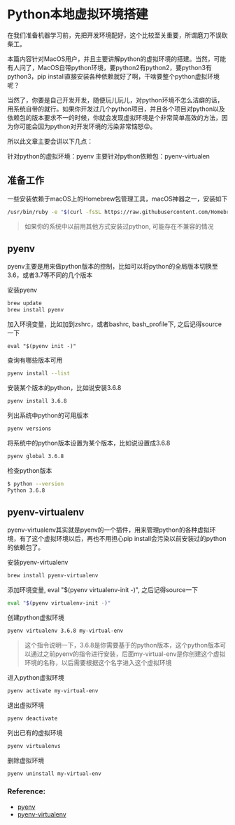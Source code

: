 # Python本地虚拟环境搭建
在我们准备机器学习前，先把开发环境配好，这个比较至关重要，所谓磨刀不误砍柴工。

本篇内容针对MacOS用户，并且主要讲解python的虚拟环境的搭建。当然，可能有人问了，MacOS自带python环境，要python2有python2，要python3有python3，pip install直接安装各种依赖就好了啊，干啥要整个python虚拟环境呢？

当然了，你要是自己开发开发，随便玩儿玩儿，对python环境不怎么洁癖的话，用系统自带的就行。如果你开发过几个python项目，并且各个项目对python以及依赖包的版本要求不一的时候，你就会发现虚拟环境是个非常简单高效的方法，因为你可能会因为python对开发环境的污染非常恼怒😡。

所以此文章主要会讲以下几点：

针对python的虚拟环境：pyenv
主要针对python依赖包：pyenv-virtualen

## 准备工作
一些安装依赖于macOS上的Homebrew包管理工具，macOS神器之一，安装如下
```bash
/usr/bin/ruby -e "$(curl -fsSL https://raw.githubusercontent.com/Homebrew/install/master/install)"
```
> 如果你的系统中以前用其他方式安装过python, 可能存在不兼容的情况


## pyenv
pyenv主要是用来做python版本的控制，比如可以将python的全局版本切换至3.6，或者3.7等不同的几个版本

安装pyenv
```bash
brew update
brew install pyenv
```

加入环境变量，比如加到zshrc，或者bashrc, bash_profile下, 之后记得source一下
```
eval "$(pyenv init -)"
```

查询有哪些版本可用
```bash
pyenv install --list
```

安装某个版本的python，比如说安装3.6.8
```bash
pyenv install 3.6.8
```

列出系统中python的可用版本
```bash
pyenv versions
```

将系统中的python版本设置为某个版本，比如说设置成3.6.8
```bash
pyenv global 3.6.8
```

检查python版本
```bash
$ python --version
Python 3.6.8
```

## pyenv-virtualenv
pyenv-virtualenv其实就是pyenv的一个插件，用来管理python的各种虚拟环境，有了这个虚拟环境以后，再也不用担心pip install会污染以前安装过的python的依赖包了。

安装pyenv-virtualenv
```bash
brew install pyenv-virtualenv
```

添加环境变量, eval "$(pyenv virtualenv-init -)", 之后记得source一下
```bash
eval "$(pyenv virtualenv-init -)"
```

创建python虚拟环境
```bash
pyenv virtualenv 3.6.8 my-virtual-env
```
> 这个指令说明一下，3.6.8是你需要基于的python版本，这个python版本可以通过之前pyenv的指令进行安装，后面my-virtual-env是你创建这个虚拟环境的名称，以后需要根据这个名字进入这个虚拟环境


进入python虚拟环境
```bash
pyenv activate my-virtual-env
```

退出虚拟环境
```bash
pyenv deactivate
```

列出已有的虚拟环境
```bash
pyenv virtualenvs
```

删除虚拟环境
```bash
pyenv uninstall my-virtual-env
```

### Reference:
- [pyenv](https://github.com/pyenv/pyenv)
- [pyenv-virtualenv](https://github.com/pyenv/pyenv-virtualenv)
